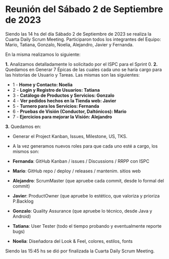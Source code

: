 # Reunión del Sábado 2 de Septiembre de 2023

Siendo las 14 hs del día Sábado 2 de Septiembre  de 2023 se realiza la Cuarta Daily Scrum Meeting. Participaron todos los integrantes del Equipo: Mario, Tatiana, Gonzalo, Noelia, Alejandro, Javier y Fernanda.

En la misma realizamos lo siguiente:

**1.**  Analizamos detalladamente lo solicitado por el ISPC para el Sprint 0. 
**2.**  Quedamos en Generar 7 Épicas de las cuales cada  uno se haría cargo para las historias de Usuario y Tareas. Las mismas son las siguientes: 
 - 1 - **Home y Contacto: Noelia**
 - 2 - **Login y Registro de Usuarios: Tatiana**
 - 3 - **Catálogo de Productos y Servicios: Gonzalo**
 - 4 - **Ver pedidos hechos en la Tienda web: Javier**
 - 5 - **Turnero para los Servicios: Fernanda**
 - 6 - **Pruebas de Visión (Conductor, Daltónicos): Mario**
 - 7 - **Ejercicios para mejorar la Visión: Alejandro**

**3.** Quedamos en:

- Generar el Project Kanban, Issues, Milestone, US, TKS. 
- A la vez generamos nuevos roles para que cada uno esté a cargo, los mismos son:


- **Fernanda**: GitHub Kanban / issues / Discussions / RRPP con ISPC
- **Mario**: GitHub repo / deploy / releases / mantenim. sitios web
- **Alejandro**: ScrumMaster (que apruebe cada commit, desde lo formal del commit)
- **Javier**: ProductOwner (que apruebe lo estético, que valoriza y prioriza P.Backlog
- **Gonzalo**: Quality Assurance (que apruebe lo técnico, desde Java y Android)
- **Tatiana**: User Tester (todo el tiempo probando y eventualmente reporte bugs)
- **Noelia**: Diseñadora del Look & Feel, colores, estilos, fonts

Siendo las 15:45 hs se dió por finalizada la Cuarta Daily Scrum Meeting.